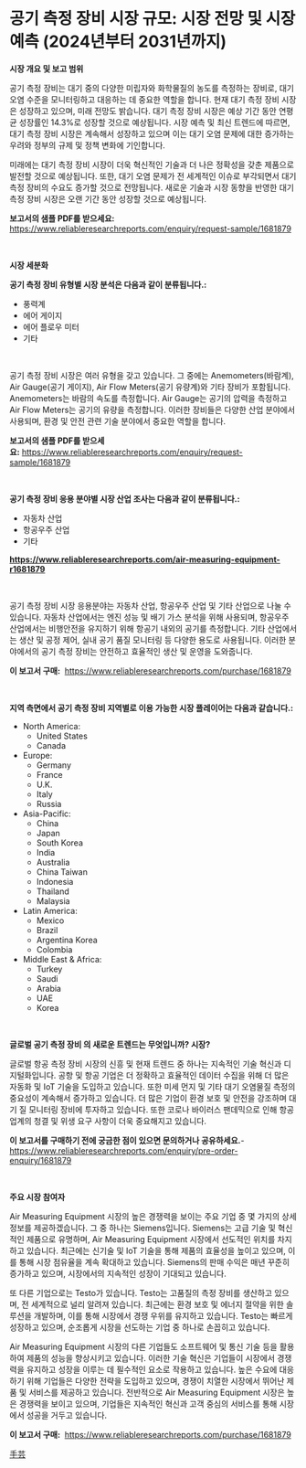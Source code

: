 <p><h1>공기 측정 장비 시장 규모: 시장 전망 및 시장 예측 (2024년부터 2031년까지)</h1></p><p><strong>시장 개요 및 보고 범위</strong></p>
<p><p>공기 측정 장비는 대기 중의 다양한 미립자와 화학물질의 농도를 측정하는 장비로, 대기 오염 수준을 모니터링하고 대응하는 데 중요한 역할을 합니다. 현재 대기 측정 장비 시장은 성장하고 있으며, 미래 전망도 밝습니다. 대기 측정 장비 시장은 예상 기간 동안 연평균 성장률인 14.3%로 성장할 것으로 예상됩니다. 시장 예측 및 최신 트렌드에 따르면, 대기 측정 장비 시장은 계속해서 성장하고 있으며 이는 대기 오염 문제에 대한 증가하는 우려와 정부의 규제 및 정책 변화에 기인합니다. </p><p>미래에는 대기 측정 장비 시장이 더욱 혁신적인 기술과 더 나은 정확성을 갖춘 제품으로 발전할 것으로 예상됩니다. 또한, 대기 오염 문제가 전 세계적인 이슈로 부각되면서 대기 측정 장비의 수요도 증가할 것으로 전망됩니다. 새로운 기술과 시장 동향을 반영한 대기 측정 장비 시장은 오랜 기간 동안 성장할 것으로 예상됩니다.</p></p>
<p><strong>보고서의 샘플 PDF를 받으세요:</strong> <a href="https://www.reliableresearchreports.com/enquiry/request-sample/1681879">https://www.reliableresearchreports.com/enquiry/request-sample/1681879</a></p>
<p>&nbsp;</p>
<p><strong>시장 세분화</strong></p>
<p><strong>공기 측정 장비 유형별 시장 분석은 다음과 같이 분류됩니다.:</strong></p>
<p><ul><li>풍력계</li><li>에어 게이지</li><li>에어 플로우 미터</li><li>기타</li></ul></p>
<p>&nbsp;</p>
<p><p>공기 측정 장비 시장은 여러 유형을 갖고 있습니다. 그 중에는 Anemometers(바람계), Air Gauge(공기 게이지), Air Flow Meters(공기 유량계)와 기타 장비가 포함됩니다. Anemometers는 바람의 속도를 측정합니다. Air Gauge는 공기의 압력을 측정하고 Air Flow Meters는 공기의 유량을 측정합니다. 이러한 장비들은 다양한 산업 분야에서 사용되며, 환경 및 안전 관련 기술 분야에서 중요한 역할을 합니다.</p></p>
<p><strong>보고서의 샘플 PDF를 받으세요:</strong>&nbsp;<a href="https://www.reliableresearchreports.com/enquiry/request-sample/1681879">https://www.reliableresearchreports.com/enquiry/request-sample/1681879</a></p>
<p>&nbsp;</p>
<p><strong> 공기 측정 장비 응용 분야별 시장 산업 조사는 다음과 같이 분류됩니다.:</strong></p>
<p><ul><li>자동차 산업</li><li>항공우주 산업</li><li>기타</li></ul></p>
<p><strong><a href="https://www.reliableresearchreports.com/air-measuring-equipment-r1681879">https://www.reliableresearchreports.com/air-measuring-equipment-r1681879</a></strong></p>
<p>&nbsp;</p>
<p><p>공기 측정 장비 시장 응용분야는 자동차 산업, 항공우주 산업 및 기타 산업으로 나눌 수 있습니다. 자동차 산업에서는 엔진 성능 및 배기 가스 분석을 위해 사용되며, 항공우주 산업에서는 비행안전을 유지하기 위해 항공기 내외의 공기를 측정합니다. 기타 산업에서는 생산 및 공정 제어, 실내 공기 품질 모니터링 등 다양한 용도로 사용됩니다. 이러한 분야에서의 공기 측정 장비는 안전하고 효율적인 생산 및 운영을 도와줍니다.</p></p>
<p><strong>이 보고서 구매:</strong>&nbsp; <a href="https://www.reliableresearchreports.com/purchase/1681879">https://www.reliableresearchreports.com/purchase/1681879</a></p>
<p>&nbsp;</p>
<p><strong>지역 측면에서 공기 측정 장비 지역별로 이용 가능한 시장 플레이어는 다음과 같습니다.:</strong></p>
<p><ul>
    <li>
        North America:
        <ul>
            <li>United States</li>
            <li>Canada</li>
        </ul>
    </li>
    <li>
        Europe:
        <ul>
            <li>Germany</li>
            <li>France</li>
            <li>U.K.</li>
            <li>Italy</li>
            <li>Russia</li>
        </ul>
    </li>
    <li>
        Asia-Pacific:
        <ul>
            <li>China</li>
            <li>Japan</li>
            <li>South Korea</li>
            <li>India</li>
            <li>Australia</li>
            <li>China Taiwan</li>
            <li>Indonesia</li>
            <li>Thailand</li>
            <li>Malaysia</li>
        </ul>
    </li>
    <li>
        Latin America:
        <ul>
            <li>Mexico</li>
            <li>Brazil</li>
            <li>Argentina Korea</li>
            <li>Colombia</li>
        </ul>
    </li>
    <li>
        Middle East & Africa:
        <ul>
            <li>Turkey</li>
            <li>Saudi</li>
            <li>Arabia</li>
            <li>UAE</li>
            <li>Korea</li>
        </ul>
    </li>
    </ul></p>
<p>&nbsp;</p>
<p><strong>글로벌 공기 측정 장비 의 새로운 트렌드는 무엇입니까? 시장?</strong></p>
<p><p>글로벌 항공 측정 장비 시장의 신흥 및 현재 트렌드 중 하나는 지속적인 기술 혁신과 디지털화입니다. 공항 및 항공 기업은 더 정확하고 효율적인 데이터 수집을 위해 더 많은 자동화 및 IoT 기술을 도입하고 있습니다. 또한 미세 먼지 및 기타 대기 오염물질 측정의 중요성이 계속해서 증가하고 있습니다. 더 많은 기업이 환경 보호 및 안전을 강조하며 대기 질 모니터링 장비에 투자하고 있습니다. 또한 코로나 바이러스 팬데믹으로 인해 항공 업계의 청결 및 위생 요구 사항이 더욱 중요해지고 있습니다.</p></p>
<p><strong>이 보고서를 구매하기 전에 궁금한 점이 있으면 문의하거나 공유하세요.</strong>- <a href="https://www.reliableresearchreports.com/enquiry/pre-order-enquiry/1681879">https://www.reliableresearchreports.com/enquiry/pre-order-enquiry/1681879</a></p>
<p>&nbsp;</p>
<p><strong>주요 시장 참여자</strong></p>
<p><p>Air Measuring Equipment 시장의 높은 경쟁력을 보이는 주요 기업 중 몇 가지의 상세 정보를 제공하겠습니다. 그 중 하나는 Siemens입니다. Siemens는 고급 기술 및 혁신적인 제품으로 유명하며, Air Measuring Equipment 시장에서 선도적인 위치를 차지하고 있습니다. 최근에는 신기술 및 IoT 기술을 통해 제품의 효율성을 높이고 있으며, 이를 통해 시장 점유율을 계속 확대하고 있습니다. Siemens의 판매 수익은 매년 꾸준히 증가하고 있으며, 시장에서의 지속적인 성장이 기대되고 있습니다.</p><p>또 다른 기업으로는 Testo가 있습니다. Testo는 고품질의 측정 장비를 생산하고 있으며, 전 세계적으로 널리 알려져 있습니다. 최근에는 환경 보호 및 에너지 절약을 위한 솔루션을 개발하며, 이를 통해 시장에서 경쟁 우위를 유지하고 있습니다. Testo는 빠르게 성장하고 있으며, 순조롭게 시장을 선도하는 기업 중 하나로 손꼽히고 있습니다.</p><p>Air Measuring Equipment 시장의 다른 기업들도 소프트웨어 및 통신 기술 등을 활용하여 제품의 성능을 향상시키고 있습니다. 이러한 기술 혁신은 기업들이 시장에서 경쟁력을 유지하고 성장을 이루는 데 필수적인 요소로 작용하고 있습니다. 높은 수요에 대응하기 위해 기업들은 다양한 전략을 도입하고 있으며, 경쟁이 치열한 시장에서 뛰어난 제품 및 서비스를 제공하고 있습니다. 전반적으로 Air Measuring Equipment 시장은 높은 경쟁력을 보이고 있으며, 기업들은 지속적인 혁신과 고객 중심의 서비스를 통해 시장에서 성공을 거두고 있습니다.</p></p>
<p><strong>이 보고서 구매:</strong>&nbsp;&nbsp;<a href="https://www.reliableresearchreports.com/purchase/1681879">https://www.reliableresearchreports.com/purchase/1681879</a></p>
<p><p><a href="https://medium.com/@drewosciski565654/%E6%89%8B%E8%8A%B8%E5%B8%82%E5%A0%B4%E3%81%AE%E5%B8%82%E5%A0%B4%E8%AA%BF%E6%9F%BB%E3%83%AC%E3%83%9D%E3%83%BC%E3%83%88-%E3%81%9D%E3%81%AE%E6%AD%B4%E5%8F%B2%E3%81%A82024%E5%B9%B4%E3%81%8B%E3%82%892031%E5%B9%B4%E3%81%AE%E4%BA%88%E6%B8%AC-3a1b510417ed">手芸</a></p></p>